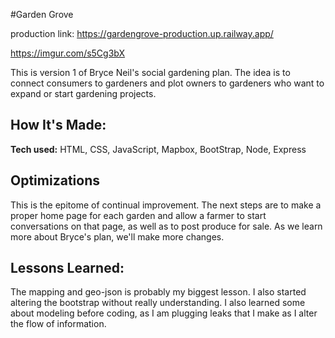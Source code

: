 #Garden Grove

production link: https://gardengrove-production.up.railway.app/

https://imgur.com/s5Cg3bX

This is version 1 of Bryce Neil's social gardening plan. The idea is to connect consumers to gardeners and plot owners to gardeners who want to expand or start gardening projects.


## How It's Made:

**Tech used:** HTML, CSS, JavaScript, Mapbox, BootStrap, Node, Express

## Optimizations

This is the epitome of continual improvement. The next steps are to make a proper home page for each garden and allow a farmer to start conversations on that page, as well as to post produce for sale. As we learn more about Bryce's plan, we'll make more changes.

## Lessons Learned:

The mapping and geo-json is probably my biggest lesson. I also started altering the bootstrap without really understanding. I also learned some about modeling before coding, as I am plugging leaks that I make as I alter the flow of information.

